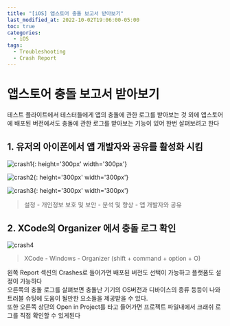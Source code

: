```yaml
---
title: "[iOS] 앱스토어 충돌 보고서 받아보기"
last_modified_at: 2022-10-02T19:06:00-05:00
toc: true
categories:
  - iOS
tags:
  - Troubleshooting
  - Crash Report
---
```


# 앱스토어 충돌 보고서 받아보기
테스트 플라이트에서 테스터들에게 앱의 충돌에 관한 로그를 받아보는 것 외에
앱스토어에 배포된 버전에서도 충돌에 관한 로그를 받아보는 기능이 있어 한번 살펴보려고 한다

## 1. 유저의 아이폰에서 앱 개발자와 공유를 활성화 시킴
![crash1](/images/iOS/crash1.PNG){: height='300px' width='300px'}   

![crash2](/images/iOS/crash2.PNG){: height='300px' width='300px'}   

![crash3](/images/iOS/crash3.PNG){: height='300px' width='300px'}  

> 설정 - 개인정보 보호 및 보안 - 분석 및 향상 - 앱 개발자와 공유   

## 2. XCode의 Organizer 에서 충돌 로그 확인

![crash4](/images/iOS/crash4.png)   

> XCode - Windows - Organizer (shift + command + option + O)

왼쪽 Report 섹션의 Crashes로 들어가면 배포된 버전도 선택이 가능하고 플랫폼도 설정이 가능하다  
오른쪽의 충돌 로그를 살펴보면 충돌난 기기의 OS버전과 디바이스의 종류 등등이 나와 트러블 슈팅에 도움이 될만한 요소들을 제공받을 수 있다.  
또한 오른쪽 상단의 Open in Project를 타고 들어가면 프로젝트 파일내에서 크래쉬 로그를 직접 확인할 수 있게된다